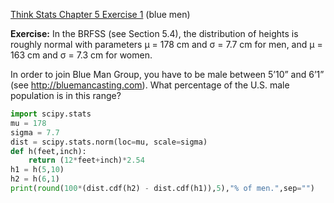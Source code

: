[Think Stats Chapter 5 Exercise 1](http://greenteapress.com/thinkstats2/html/thinkstats2006.html#toc50) (blue men)

**Exercise:** In the BRFSS (see Section 5.4), the distribution of heights is roughly normal with parameters µ = 178 cm and σ = 7.7 cm for men, and µ = 163 cm and σ = 7.3 cm for women.

In order to join Blue Man Group, you have to be male between 5’10” and 6’1” (see http://bluemancasting.com). What percentage of the U.S. male population is in this range?

```python
import scipy.stats
mu = 178
sigma = 7.7
dist = scipy.stats.norm(loc=mu, scale=sigma)
def h(feet,inch):
    return (12*feet+inch)*2.54
h1 = h(5,10)
h2 = h(6,1)
print(round(100*(dist.cdf(h2) - dist.cdf(h1)),5),"% of men.",sep="")

```
